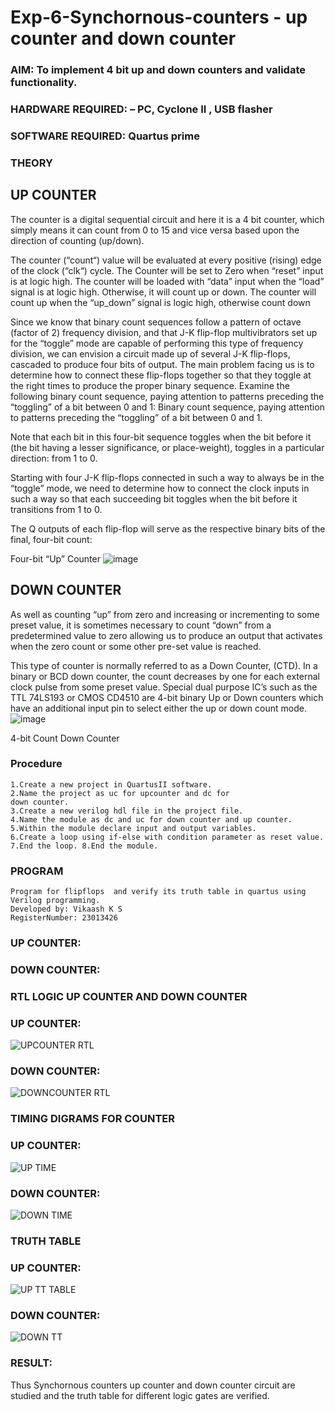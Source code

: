 # Exp-6-Synchornous-counters - up counter and down counter 
### AIM: To implement 4 bit up and down counters and validate  functionality.
### HARDWARE REQUIRED:  – PC, Cyclone II , USB flasher
### SOFTWARE REQUIRED:   Quartus prime
### THEORY 

## UP COUNTER 
The counter is a digital sequential circuit and here it is a 4 bit counter, which simply means it can count from 0 to 15 and vice versa based upon the direction of counting (up/down). 

The counter (“count“) value will be evaluated at every positive (rising) edge of the clock (“clk“) cycle.
The Counter will be set to Zero when “reset” input is at logic high.
The counter will be loaded with “data” input when the “load” signal is at logic high. Otherwise, it will count up or down.
The counter will count up when the “up_down” signal is logic high, otherwise count down

Since we know that binary count sequences follow a pattern of octave (factor of 2) frequency division, and that J-K flip-flop multivibrators set up for the “toggle” mode are capable of performing this type of frequency division, we can envision a circuit made up of several J-K flip-flops, cascaded to produce four bits of output.
The main problem facing us is to determine how to connect these flip-flops together so that they toggle at the right times to produce the proper binary sequence.
Examine the following binary count sequence, paying attention to patterns preceding the “toggling” of a bit between 0 and 1:
Binary count sequence, paying attention to patterns preceding the “toggling” of a bit between 0 and 1.

Note that each bit in this four-bit sequence toggles when the bit before it (the bit having a lesser significance, or place-weight), toggles in a particular direction: from 1 to 0.



 
 

Starting with four J-K flip-flops connected in such a way to always be in the “toggle” mode, we need to determine how to connect the clock inputs in such a way so that each succeeding bit toggles when the bit before it transitions from 1 to 0.

The Q outputs of each flip-flop will serve as the respective binary bits of the final, four-bit count:

 
 

Four-bit “Up” Counter
![image](https://user-images.githubusercontent.com/36288975/169644758-b2f4339d-9532-40c5-af40-8f4f8c942e2c.png)



## DOWN COUNTER 

As well as counting “up” from zero and increasing or incrementing to some preset value, it is sometimes necessary to count “down” from a predetermined value to zero allowing us to produce an output that activates when the zero count or some other pre-set value is reached.

This type of counter is normally referred to as a Down Counter, (CTD). In a binary or BCD down counter, the count decreases by one for each external clock pulse from some preset value. Special dual purpose IC’s such as the TTL 74LS193 or CMOS CD4510 are 4-bit binary Up or Down counters which have an additional input pin to select either the up or down count mode.
![image](https://user-images.githubusercontent.com/36288975/169644844-1a14e123-7228-4ed8-81a9-eb937dff4ac8.png)


4-bit Count Down Counter
### Procedure
~~~
1.Create a new project in QuartusII software.
2.Name the project as uc for upcounter and dc for
down counter.
3.Create a new verilog hdl file in the project file.
4.Name the module as dc and uc for down counter and up counter.
5.Within the module declare input and output variables.
6.Create a loop using if-else with condition parameter as reset value.
7.End the loop. 8.End the module.
~~~
### PROGRAM 
~~~
Program for flipflops  and verify its truth table in quartus using Verilog programming.
Developed by: Vikaash K S
RegisterNumber: 23013426
~~~
### UP COUNTER:

### DOWN COUNTER:

### RTL LOGIC UP COUNTER AND DOWN COUNTER  
### UP COUNTER:
![UPCOUNTER RTL](https://github.com/Vikaash19/Exp-06-Synchornous-counters-/assets/148514589/007302d6-0895-4462-bc02-5d8e4df64892)

### DOWN COUNTER:
![DOWNCOUNTER RTL](https://github.com/Vikaash19/Exp-06-Synchornous-counters-/assets/148514589/1116c274-2f9f-4479-b0f2-bb71e64b4317)

### TIMING DIGRAMS FOR COUNTER  
### UP COUNTER:
![UP TIME](https://github.com/Vikaash19/Exp-06-Synchornous-counters-/assets/148514589/5caac084-8dfb-4964-b868-bb848891f451)

### DOWN COUNTER:
![DOWN TIME](https://github.com/Vikaash19/Exp-06-Synchornous-counters-/assets/148514589/d7c05300-81a3-4ca9-9a53-5ef3829d8413)

### TRUTH TABLE 
### UP COUNTER:
![UP TT TABLE](https://github.com/Vikaash19/Exp-06-Synchornous-counters-/assets/148514589/8c76dca4-6f5e-46dc-8713-a20e774fb595)

### DOWN COUNTER:
![DOWN TT](https://github.com/Vikaash19/Exp-06-Synchornous-counters-/assets/148514589/b4e5bfff-6526-4021-bf8b-46e11e500f04)

### RESULT:
Thus Synchornous counters up counter and down counter circuit are studied and the truth table for
different logic gates are verified.
